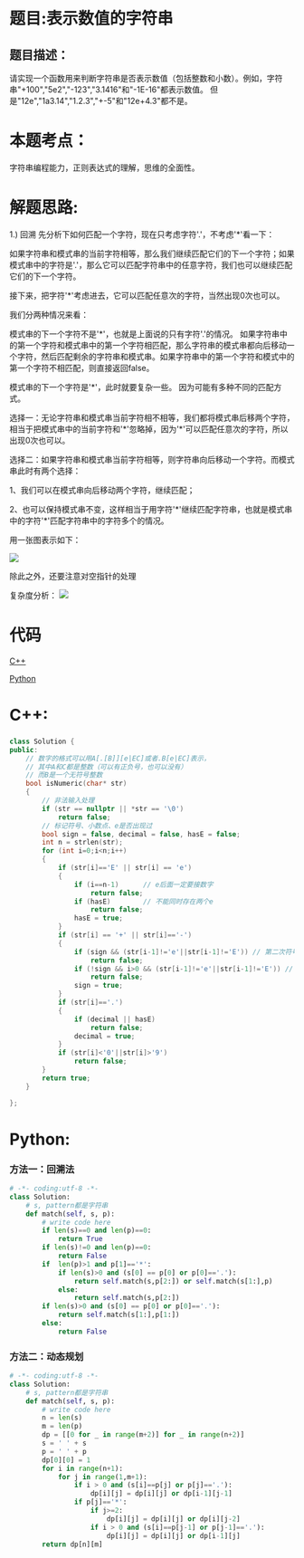 # 题目:表示数值的字符串
## 题目描述：
请实现一个函数用来判断字符串是否表示数值（包括整数和小数）。例如，字符串"+100","5e2","-123","3.1416"和"-1E-16"都表示数值。 但是"12e","1a3.14","1.2.3","+-5"和"12e+4.3"都不是。
# 本题考点：
  
  字符串编程能力，正则表达式的理解，思维的全面性。
  
# 解题思路:
  
  1.) 回溯 
  先分析下如何匹配一个字符，现在只考虑字符'.'，不考虑'\*'看一下：

如果字符串和模式串的当前字符相等，那么我们继续匹配它们的下一个字符；如果模式串中的字符是'.'，那么它可以匹配字符串中的任意字符，我们也可以继续匹配它们的下一个字符。

接下来，把字符'\*'考虑进去，它可以匹配任意次的字符，当然出现0次也可以。

我们分两种情况来看：

模式串的下一个字符不是'\*'，也就是上面说的只有字符'.'的情况。
如果字符串中的第一个字符和模式串中的第一个字符相匹配，那么字符串的模式串都向后移动一个字符，然后匹配剩余的字符串和模式串。如果字符串中的第一个字符和模式中的第一个字符不相匹配，则直接返回false。

模式串的下一个字符是'\*'，此时就要复杂一些。
因为可能有多种不同的匹配方式。

选择一：无论字符串和模式串当前字符相不相等，我们都将模式串后移两个字符，相当于把模式串中的当前字符和'\*'忽略掉，因为'\*'可以匹配任意次的字符，所以出现0次也可以。

选择二：如果字符串和模式串当前字符相等，则字符串向后移动一个字符。而模式串此时有两个选择：

1、我们可以在模式串向后移动两个字符，继续匹配；

2、也可以保持模式串不变，这样相当于用字符'\*'继续匹配字符串，也就是模式串中的字符'\*'匹配字符串中的字符多个的情况。

用一张图表示如下：

![](https://github.com/bryceustc/CodingInterviews/blob/master/RegularExpressionsMatching/Image/1.png)

除此之外，还要注意对空指针的处理


复杂度分析：
![](https://github.com/bryceustc/CodingInterviews/blob/master/RegularExpressionsMatching/Image/%E5%A4%8D%E6%9D%82%E5%BA%A6%E5%88%86%E6%9E%90.png)
# 代码

[C++](./NumericStrings.cpp)

[Python](./NumericStrings.py)

# C++: 
###
```c++
class Solution {
public:
    // 数字的格式可以用A[.[B]][e|EC]或者.B[e|EC]表示，
    // 其中A和C都是整数（可以有正负号，也可以没有）
    // 而B是一个无符号整数
    bool isNumeric(char* str)
    {
        // 非法输入处理
        if (str == nullptr || *str == '\0')
            return false;
        // 标记符号、小数点、e是否出现过
        bool sign = false, decimal = false, hasE = false;
        int n = strlen(str);
        for (int i=0;i<n;i++)
        {
            if (str[i]=='E' || str[i] == 'e')
            {
                if (i==n-1)      // e后面一定要接数字
                    return false;
                if (hasE)        // 不能同时存在两个e
                    return false;
                hasE = true;
            }
            if (str[i] == '+' || str[i]=='-')
            {
                if (sign && (str[i-1]!='e'||str[i-1]!='E')) // 第二次符号出现必须接在e之后
                    return false;
                if (!sign && i>0 && (str[i-1]!='e'||str[i-1]!='E')) // 第一次出现'+''-'符号且不在字符串开头 则必须出现在e之后
                    return false;
                sign = true;
            }
            if (str[i]=='.')
            {
                if (decimal || hasE)
                    return false;
                decimal = true;
            }
            if (str[i]<'0'||str[i]>'9')
                return false;
        }
        return true;
    }

};
```
# Python:
### 方法一：回溯法
```python
# -*- coding:utf-8 -*-
class Solution:
    # s, pattern都是字符串
    def match(self, s, p):
        # write code here
        if len(s)==0 and len(p)==0:
            return True
        if len(s)!=0 and len(p)==0:
            return False
        if  len(p)>1 and p[1]=='*':
            if len(s)>0 and (s[0] == p[0] or p[0]=='.'):
                return self.match(s,p[2:]) or self.match(s[1:],p)
            else:
                return self.match(s,p[2:])
        if len(s)>0 and (s[0] == p[0] or p[0]=='.'):
            return self.match(s[1:],p[1:])
        else:
            return False
```
### 方法二：动态规划
```python
# -*- coding:utf-8 -*-
class Solution:
    # s, pattern都是字符串
    def match(self, s, p):
        # write code here
        n = len(s)
        m = len(p)
        dp = [[0 for _ in range(m+2)] for _ in range(n+2)]
        s = ' ' + s
        p = ' ' + p
        dp[0][0] = 1
        for i in range(n+1):
            for j in range(1,m+1):
                if i > 0 and (s[i]==p[j] or p[j]=='.'):
                    dp[i][j] = dp[i][j] or dp[i-1][j-1]
                if p[j]=='*':
                    if j>=2:
                        dp[i][j] = dp[i][j] or dp[i][j-2]
                    if i > 0 and (s[i]==p[j-1] or p[j-1]=='.'):
                        dp[i][j] = dp[i][j] or dp[i-1][j]
        return dp[n][m]
```


